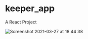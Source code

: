 # keeper_app
A React Project

![Screenshot 2021-03-27 at 18 44 38](https://user-images.githubusercontent.com/55639318/112730660-be5b8780-8f2a-11eb-8f44-1bee9284efde.png)


